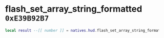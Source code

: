 # flash_set_array_string_formatted `0xE39B92B7`

```lua
local result --[[ number ]] = natives.hud.flash_set_array_string_formatted(_scaleform_name --[[ string ]], _scaleform_var_name --[[ string ]], _prompt_string --[[ string ]], _prompt --[[ number ]], _unk5 --[[ number ]], _unk6 --[[ number ]], _unk7 --[[ number ]], _unk8 --[[ number ]])
```